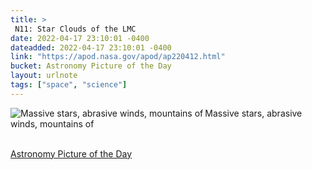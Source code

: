 ```yaml
---
title: > 
 N11: Star Clouds of the LMC  
date: 2022-04-17 23:10:01 -0400
dateadded: 2022-04-17 23:10:01 -0400
link: "https://apod.nasa.gov/apod/ap220412.html"
bucket: Astronomy Picture of the Day
layout: urlnote
tags: ["space", "science"]
--- 
```

<p><a href="https://apod.nasa.gov/apod/ap220412.html"><img src="https://apod.nasa.gov/apod/calendar/S_220412.jpg" align="left" alt="Massive stars, abrasive winds, mountains of " border="0" /></a> Massive stars, abrasive winds, mountains of </p><br clear="all"/>
 <!-- end excerpt --> 
<div class='bucket'><a class='internal-link' href='/buckets/astronomy-picture-of-the-day'>Astronomy Picture of the Day</a></div> 
